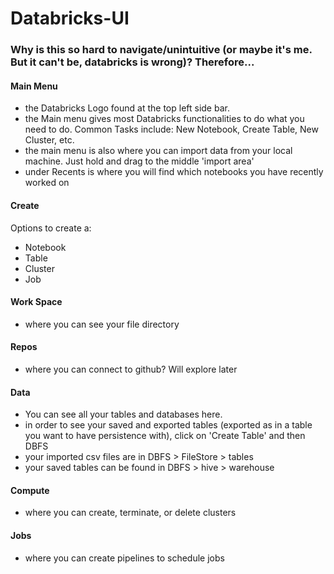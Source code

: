 # Databricks-UI

### Why is this so hard to navigate/unintuitive (or maybe it's me. But it can't be, databricks is wrong)? Therefore...

#### Main Menu
- the Databricks Logo found at the top left side bar.
- the Main menu gives most Databricks functionalities to do what you need to do. Common Tasks include: New Notebook, Create Table, New Cluster, etc. 
- the main menu is also where you can import data from your local machine. Just hold and drag to the middle 'import area'
- under Recents is where you will find which notebooks you have recently worked on

#### Create
Options to create a:
- Notebook
- Table
- Cluster
- Job

#### Work Space
- where you can see your file directory

#### Repos
- where you can connect to github? Will explore later

#### Data
- You can see all your tables and databases here.
- in order to see your saved and exported tables (exported as in a table you want to have persistence with), click on 'Create Table' and then DBFS
- your imported csv files are in DBFS > FileStore > tables
- your saved tables can be found in DBFS > hive > warehouse

#### Compute
- where you can create, terminate, or delete clusters

#### Jobs
- where you can create pipelines to schedule jobs

